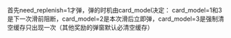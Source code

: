  
首先need_replenish=1才弹，弹的时机由card_model决定：
card_model=1和3是下一次滑前阻断，card_model=2是本次滑后立即弹，card_model=3是强制清空缓存只出现一次（其他奖励的弹窗默认必清空缓存）